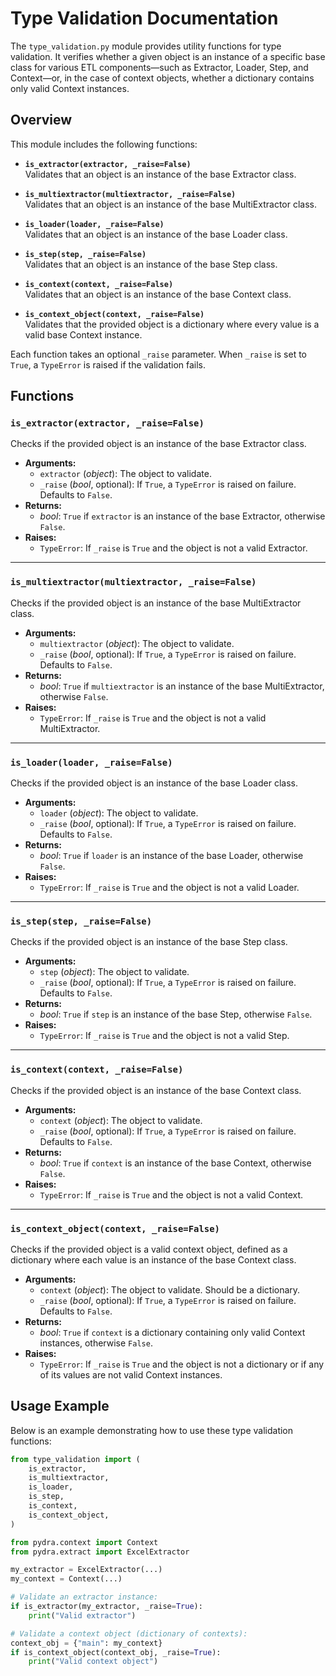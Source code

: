 # Type Validation Documentation

The `type_validation.py` module provides utility functions for type validation. It verifies whether a given object is an instance of a specific base class for various ETL components—such as Extractor, Loader, Step, and Context—or, in the case of context objects, whether a dictionary contains only valid Context instances.

## Overview

This module includes the following functions:

- **`is_extractor(extractor, _raise=False)`**  
  Validates that an object is an instance of the base Extractor class.

- **`is_multiextractor(multiextractor, _raise=False)`**  
  Validates that an object is an instance of the base MultiExtractor class.

- **`is_loader(loader, _raise=False)`**  
  Validates that an object is an instance of the base Loader class.

- **`is_step(step, _raise=False)`**  
  Validates that an object is an instance of the base Step class.

- **`is_context(context, _raise=False)`**  
  Validates that an object is an instance of the base Context class.

- **`is_context_object(context, _raise=False)`**  
  Validates that the provided object is a dictionary where every value is a valid base Context instance.

Each function takes an optional `_raise` parameter. When `_raise` is set to `True`, a `TypeError` is raised if the validation fails.

## Functions

### `is_extractor(extractor, _raise=False)`

Checks if the provided object is an instance of the base Extractor class.

- **Arguments:**
  - `extractor` (*object*): The object to validate.
  - `_raise` (*bool*, optional): If `True`, a `TypeError` is raised on failure. Defaults to `False`.
- **Returns:**
  - *bool*: `True` if `extractor` is an instance of the base Extractor, otherwise `False`.
- **Raises:**
  - `TypeError`: If `_raise` is `True` and the object is not a valid Extractor.

---

### `is_multiextractor(multiextractor, _raise=False)`

Checks if the provided object is an instance of the base MultiExtractor class.

- **Arguments:**
  - `multiextractor` (*object*): The object to validate.
  - `_raise` (*bool*, optional): If `True`, a `TypeError` is raised on failure. Defaults to `False`.
- **Returns:**
  - *bool*: `True` if `multiextractor` is an instance of the base MultiExtractor, otherwise `False`.
- **Raises:**
  - `TypeError`: If `_raise` is `True` and the object is not a valid MultiExtractor.

---

### `is_loader(loader, _raise=False)`

Checks if the provided object is an instance of the base Loader class.

- **Arguments:**
  - `loader` (*object*): The object to validate.
  - `_raise` (*bool*, optional): If `True`, a `TypeError` is raised on failure. Defaults to `False`.
- **Returns:**
  - *bool*: `True` if `loader` is an instance of the base Loader, otherwise `False`.
- **Raises:**
  - `TypeError`: If `_raise` is `True` and the object is not a valid Loader.

---

### `is_step(step, _raise=False)`

Checks if the provided object is an instance of the base Step class.

- **Arguments:**
  - `step` (*object*): The object to validate.
  - `_raise` (*bool*, optional): If `True`, a `TypeError` is raised on failure. Defaults to `False`.
- **Returns:**
  - *bool*: `True` if `step` is an instance of the base Step, otherwise `False`.
- **Raises:**
  - `TypeError`: If `_raise` is `True` and the object is not a valid Step.

---

### `is_context(context, _raise=False)`

Checks if the provided object is an instance of the base Context class.

- **Arguments:**
  - `context` (*object*): The object to validate.
  - `_raise` (*bool*, optional): If `True`, a `TypeError` is raised on failure. Defaults to `False`.
- **Returns:**
  - *bool*: `True` if `context` is an instance of the base Context, otherwise `False`.
- **Raises:**
  - `TypeError`: If `_raise` is `True` and the object is not a valid Context.

---

### `is_context_object(context, _raise=False)`

Checks if the provided object is a valid context object, defined as a dictionary where each value is an instance of the base Context class.

- **Arguments:**
  - `context` (*object*): The object to validate. Should be a dictionary.
  - `_raise` (*bool*, optional): If `True`, a `TypeError` is raised on failure. Defaults to `False`.
- **Returns:**
  - *bool*: `True` if `context` is a dictionary containing only valid Context instances, otherwise `False`.
- **Raises:**
  - `TypeError`: If `_raise` is `True` and the object is not a dictionary or if any of its values are not valid Context instances.

## Usage Example

Below is an example demonstrating how to use these type validation functions:

```python
from type_validation import (
    is_extractor,
    is_multiextractor,
    is_loader,
    is_step,
    is_context,
    is_context_object,
)

from pydra.context import Context
from pydra.extract import ExcelExtractor

my_extractor = ExcelExtractor(...)
my_context = Context(...)

# Validate an extractor instance:
if is_extractor(my_extractor, _raise=True):
    print("Valid extractor")

# Validate a context object (dictionary of contexts):
context_obj = {"main": my_context}
if is_context_object(context_obj, _raise=True):
    print("Valid context object")
```